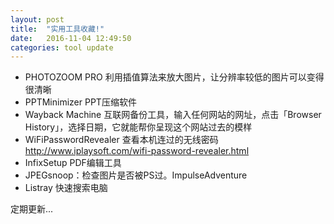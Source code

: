 ```yaml
---
layout: post
title:  "实用工具收藏!"
date:   2016-11-04 12:49:50
categories: tool update
---
```

- PHOTOZOOM PRO 利用插值算法来放大图片，让分辨率较低的图片可以变得很清晰  
- PPTMinimizer PPT压缩软件  
- Wayback Machine 互联网备份工具，输入任何网站的网址，点击「Browser History」，选择日期，它就能帮你呈现这个网站过去的模样  
- WiFiPasswordRevealer 查看本机连过的无线密码  http://www.iplaysoft.com/wifi-password-revealer.html  
- InfixSetup  PDF编辑工具  
- JPEGsnoop：检查图片是否被PS过。ImpulseAdventure  
- Listray  快速搜索电脑      

定期更新...
